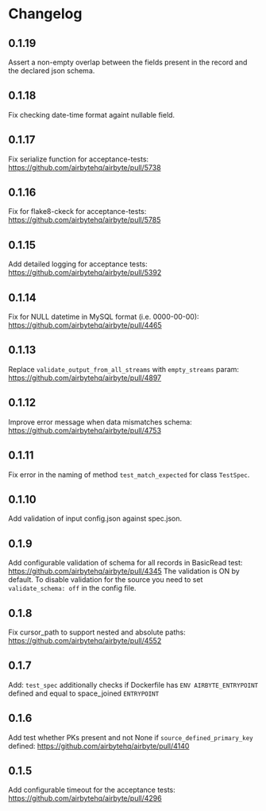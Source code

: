 # Changelog

## 0.1.19
Assert a non-empty overlap between the fields present in the record and the declared json schema.

## 0.1.18
Fix checking date-time format againt nullable field.

## 0.1.17
Fix serialize function for acceptance-tests: https://github.com/airbytehq/airbyte/pull/5738

## 0.1.16
Fix for flake8-ckeck for acceptance-tests: https://github.com/airbytehq/airbyte/pull/5785

## 0.1.15
Add detailed logging for acceptance tests: https://github.com/airbytehq/airbyte/pull/5392

## 0.1.14
Fix for NULL datetime in MySQL format (i.e. 0000-00-00): https://github.com/airbytehq/airbyte/pull/4465

## 0.1.13
Replace `validate_output_from_all_streams` with `empty_streams` param: https://github.com/airbytehq/airbyte/pull/4897

## 0.1.12
Improve error message when data mismatches schema: https://github.com/airbytehq/airbyte/pull/4753

## 0.1.11
Fix error in the naming of method `test_match_expected` for class `TestSpec`.

## 0.1.10
Add validation of input config.json against spec.json.

## 0.1.9
Add configurable validation of schema for all records in BasicRead test: https://github.com/airbytehq/airbyte/pull/4345
The validation is ON by default. 
To disable validation for the source you need to set `validate_schema: off` in the config file.

## 0.1.8
Fix cursor_path to support nested and absolute paths: https://github.com/airbytehq/airbyte/pull/4552

## 0.1.7
Add: `test_spec` additionally checks if Dockerfile has `ENV AIRBYTE_ENTRYPOINT` defined and equal to space_joined `ENTRYPOINT`

## 0.1.6
Add test whether PKs present and not None if `source_defined_primary_key` defined: https://github.com/airbytehq/airbyte/pull/4140

## 0.1.5
Add configurable timeout for the acceptance tests: https://github.com/airbytehq/airbyte/pull/4296

